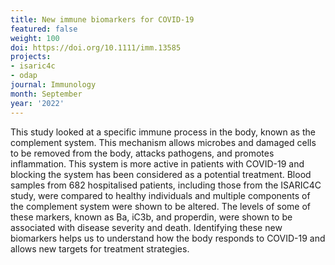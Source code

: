 ```yaml
---
title: New immune biomarkers for COVID-19
featured: false
weight: 100
doi: https://doi.org/10.1111/imm.13585
projects:
- isaric4c
- odap
journal: Immunology
month: September
year: '2022'
---
```




This study looked at a specific immune process in the body, known as the complement system. This mechanism allows microbes and damaged cells to be removed from the body, attacks pathogens, and promotes inflammation. This system is more active in patients with COVID-19 and blocking the system has been considered as a potential treatment. Blood samples from 682 hospitalised patients, including those from the ISARIC4C study, were compared to healthy individuals and multiple components of the complement system were shown to be altered. The levels of some of these markers, known as Ba, iC3b, and properdin, were shown to be associated with disease severity and death. Identifying these new biomarkers helps us to understand how the body responds to COVID-19 and allows new targets for treatment strategies. 
